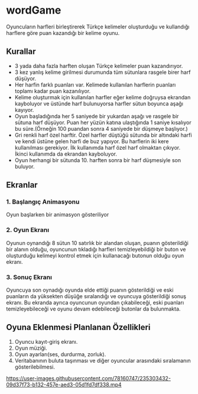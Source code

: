 # wordGame
Oyuncuların harfleri birleştirerek Türkçe kelimeler oluşturduğu ve kullandığı harflere göre puan kazandığı bir kelime oyunu.

## Kurallar
- 3 yada daha fazla harften oluşan Türkçe kelimeler puan kazandırıyor.
- 3 kez yanlış kelime girilmesi durumunda tüm sütunlara rasgele birer harf düşüyor.
- Her harfin farklı puanları var. Kelimede kullanılan harflerin puanları toplamı kadar puan kazanılıyor.
- Kelime oluşturmak için kullanılan harfler eğer kelime doğruysa ekrandan kayboluyor ve üstünde harf bulunuyorsa harfler sütun boyunca aşağı kayıyor.
- Oyun başladığında her 5 saniyede bir yukardan aşağı ve rasgele bir sütuna harf düşüyor. Puan her yüzün katına ulaştığında 1 saniye kısalıyor bu süre.(Örneğin 100 puandan sonra 4 saniyede bir düşmeye başlıyor.)
- Gri renkli harf özel harftir. Özel harfler düştüğü sütunda bir altındaki harfi ve kendi üstüne gelen harfi de buz yapıyor. Bu harflerin iki kere kullanılması gerekiyor. İlk kullanımda harf özel harf olmaktan çıkıyor. İkinci kullanımda da ekrandan kayboluyor.
- Oyun herhangi bir sütunda 10. harften sonra bir harf düşmesiyle son buluyor.

## Ekranlar

### 1. Başlangıç Animasyonu

Oyun başlarken bir animasyon gösteriliyor

### 2. Oyun Ekranı

Oyunun oynandığı 8 sütun 10 satırlık bir alandan oluşan, puanın gösterildiği bir alanın olduğu, oyuncunun tıkladığı harfleri temizleyebildiği bir buton ve oluşturduğu kelimeyi kontrol etmek için kullanacağı butonun olduğu oyun ekranı.

### 3. Sonuç Ekranı

Oyuncuya son oynadığı oyunda elde ettiği puanın gösterildiği ve eski puanların da yüksekten düşüğe sıralandığı ve oyuncuya gösterildiği sonuş ekranı. Bu ekranda ayrıca oyuncunun oyundan çıkabileceği, eski puanları temizleyebileceği ve oyunu devam edebileceği butonlar da bulunmakta.


## Oyuna Eklenmesi Planlanan Özellikleri

1. Oyuncu kayıt-giriş ekranı.
2. Oyun müziği.
3. Oyun ayarları(ses, durdurma, zorluk).
4. Veritabanının buluta taşınması ve diğer oyuncular arasındaki sıralamanın gösterilebilmesi.



https://user-images.githubusercontent.com/78160747/235303432-09d37f73-b132-457e-aed3-05d1fd7df338.mp4





